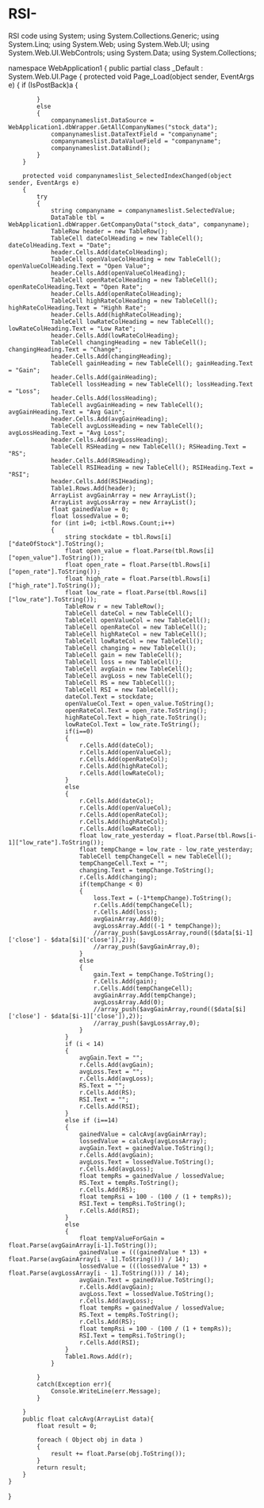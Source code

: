 RSI-
====

RSI code
using System;
using System.Collections.Generic;
using System.Linq;
using System.Web;
using System.Web.UI;
using System.Web.UI.WebControls;
using System.Data;
using System.Collections;

namespace WebApplication1
{
    public partial class _Default : System.Web.UI.Page
    {
        protected void Page_Load(object sender, EventArgs e)
        {
            if (IsPostBack)a
            {

            }
            else
            {
                companynameslist.DataSource = WebApplication1.dbWrapper.GetAllCompanyNames("stock_data");
                companynameslist.DataTextField = "companyname";
                companynameslist.DataValueField = "companyname";
                companynameslist.DataBind();
            }
        }

        protected void companynameslist_SelectedIndexChanged(object sender, EventArgs e)
        {
            try
            {
                string companyname = companynameslist.SelectedValue;
                DataTable tbl = WebApplication1.dbWrapper.GetCompanyData("stock_data", companyname);
                TableRow header = new TableRow();
                TableCell dateColHeading = new TableCell(); dateColHeading.Text = "Date";
                header.Cells.Add(dateColHeading);
                TableCell openValueColHeading = new TableCell(); openValueColHeading.Text = "Open Value";
                header.Cells.Add(openValueColHeading);
                TableCell openRateColHeading = new TableCell(); openRateColHeading.Text = "Open Rate";
                header.Cells.Add(openRateColHeading);
                TableCell highRateColHeading = new TableCell(); highRateColHeading.Text = "Highh Rate";
                header.Cells.Add(highRateColHeading);
                TableCell lowRateColHeading = new TableCell(); lowRateColHeading.Text = "Low Rate";
                header.Cells.Add(lowRateColHeading);
                TableCell changingHeading = new TableCell(); changingHeading.Text = "Change";
                header.Cells.Add(changingHeading);
                TableCell gainHeading = new TableCell(); gainHeading.Text = "Gain";
                header.Cells.Add(gainHeading);
                TableCell lossHeading = new TableCell(); lossHeading.Text = "Loss";
                header.Cells.Add(lossHeading);
                TableCell avgGainHeading = new TableCell(); avgGainHeading.Text = "Avg Gain";
                header.Cells.Add(avgGainHeading);
                TableCell avgLossHeading = new TableCell(); avgLossHeading.Text = "Avg Loss";
                header.Cells.Add(avgLossHeading);
                TableCell RSHeading = new TableCell(); RSHeading.Text = "RS";
                header.Cells.Add(RSHeading);
                TableCell RSIHeading = new TableCell(); RSIHeading.Text = "RSI";
                header.Cells.Add(RSIHeading);
                Table1.Rows.Add(header);
                ArrayList avgGainArray = new ArrayList();
                ArrayList avgLossArray = new ArrayList();
                float gainedValue = 0;
                float lossedValue = 0;
                for (int i=0; i<tbl.Rows.Count;i++)
                {
                    string stockdate = tbl.Rows[i]["dateOfStock"].ToString();
                    float open_value = float.Parse(tbl.Rows[i]["open_value"].ToString());
                    float open_rate = float.Parse(tbl.Rows[i]["open_rate"].ToString());
                    float high_rate = float.Parse(tbl.Rows[i]["high_rate"].ToString());
                    float low_rate = float.Parse(tbl.Rows[i]["low_rate"].ToString());
                    TableRow r = new TableRow();
                    TableCell dateCol = new TableCell();
                    TableCell openValueCol = new TableCell();
                    TableCell openRateCol = new TableCell();
                    TableCell highRateCol = new TableCell();
                    TableCell lowRateCol = new TableCell();
                    TableCell changing = new TableCell();
                    TableCell gain = new TableCell();
                    TableCell loss = new TableCell();
                    TableCell avgGain = new TableCell();
                    TableCell avgLoss = new TableCell();
                    TableCell RS = new TableCell();
                    TableCell RSI = new TableCell();
                    dateCol.Text = stockdate;
                    openValueCol.Text = open_value.ToString();
                    openRateCol.Text = open_rate.ToString();
                    highRateCol.Text = high_rate.ToString();
                    lowRateCol.Text = low_rate.ToString();
                    if(i==0)
                    {
                        r.Cells.Add(dateCol);
                        r.Cells.Add(openValueCol);
                        r.Cells.Add(openRateCol);
                        r.Cells.Add(highRateCol);
                        r.Cells.Add(lowRateCol);
                    }
                    else
                    {
                        r.Cells.Add(dateCol);
                        r.Cells.Add(openValueCol);
                        r.Cells.Add(openRateCol);
                        r.Cells.Add(highRateCol);
                        r.Cells.Add(lowRateCol);
                        float low_rate_yesterday = float.Parse(tbl.Rows[i-1]["low_rate"].ToString());
                        float tempChange = low_rate - low_rate_yesterday;
                        TableCell tempChangeCell = new TableCell();
                        tempChangeCell.Text = "";
                        changing.Text = tempChange.ToString();
                        r.Cells.Add(changing);
                        if(tempChange < 0)
                        {
                            loss.Text = (-1*tempChange).ToString();
                            r.Cells.Add(tempChangeCell);
                            r.Cells.Add(loss);
                            avgGainArray.Add(0);
                            avgLossArray.Add((-1 * tempChange));
                            //array_push($avgLossArray,round(($data[$i-1]['close'] - $data[$i]['close']),2));
                            //array_push($avgGainArray,0);
                        }
                        else
                        {
                            gain.Text = tempChange.ToString();
                            r.Cells.Add(gain);
                            r.Cells.Add(tempChangeCell);
                            avgGainArray.Add(tempChange);
                            avgLossArray.Add(0);
                            //array_push($avgGainArray,round(($data[$i]['close'] - $data[$i-1]['close']),2));
                            //array_push($avgLossArray,0);
                        }
                    }
                    if (i < 14)
                    {
                        avgGain.Text = "";
                        r.Cells.Add(avgGain);
                        avgLoss.Text = "";
                        r.Cells.Add(avgLoss);
                        RS.Text = "";
                        r.Cells.Add(RS);
                        RSI.Text = "";
                        r.Cells.Add(RSI);
                    }
                    else if (i==14)
			        {
				        gainedValue = calcAvg(avgGainArray);
                        lossedValue = calcAvg(avgLossArray);
                        avgGain.Text = gainedValue.ToString();
                        r.Cells.Add(avgGain);
                        avgLoss.Text = lossedValue.ToString();
                        r.Cells.Add(avgLoss);
                        float tempRs = gainedValue / lossedValue;
                        RS.Text = tempRs.ToString();
                        r.Cells.Add(RS);
                        float tempRsi = 100 - (100 / (1 + tempRs));
                        RSI.Text = tempRsi.ToString();
                        r.Cells.Add(RSI);
			        }
                    else
                    {
                        float tempValueForGain = float.Parse(avgGainArray[i-1].ToString());
                        gainedValue = (((gainedValue * 13) + float.Parse(avgGainArray[i - 1].ToString())) / 14);
                        lossedValue = (((lossedValue * 13) + float.Parse(avgLossArray[i - 1].ToString())) / 14);
                        avgGain.Text = gainedValue.ToString();
                        r.Cells.Add(avgGain);
                        avgLoss.Text = lossedValue.ToString();
                        r.Cells.Add(avgLoss);
                        float tempRs = gainedValue / lossedValue;
                        RS.Text = tempRs.ToString();
                        r.Cells.Add(RS);
                        float tempRsi = 100 - (100 / (1 + tempRs));
                        RSI.Text = tempRsi.ToString();
                        r.Cells.Add(RSI);
                    }
                    Table1.Rows.Add(r);
                }

            }
            catch(Exception err){
                Console.WriteLine(err.Message);
            }

        }
        public float calcAvg(ArrayList data){
            float result = 0;
            
            foreach ( Object obj in data )
            {
                result += float.Parse(obj.ToString());
            }
            return result;
        }
    }
}
